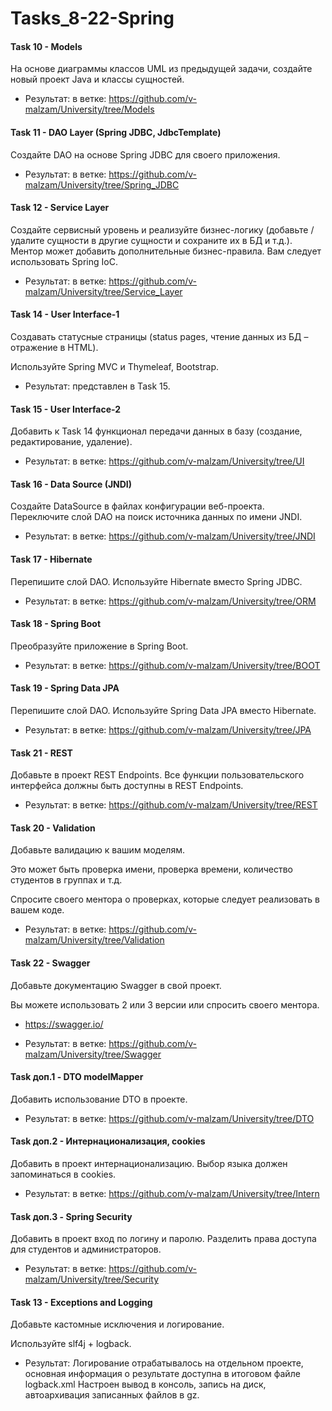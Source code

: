 # Tasks_8-22-Spring
#### Task 10 - Models
На основе диаграммы классов UML из предыдущей задачи, создайте новый проект Java и классы сущностей.
*	Результат: в ветке: https://github.com/v-malzam/University/tree/Models

#### Task 11 - DAO Layer (Spring JDBC, JdbcTemplate)
Создайте DAO на основе Spring JDBC для своего приложения.
*	Результат: в ветке: https://github.com/v-malzam/University/tree/Spring_JDBC

#### Task 12 - Service Layer
Создайте сервисный уровень и реализуйте бизнес-логику (добавьте / удалите сущности в другие сущности и сохраните их в БД и т.д.). Ментор может добавить дополнительные бизнес-правила. Вам следует использовать Spring IoC.
*	Результат: в ветке: https://github.com/v-malzam/University/tree/Service_Layer

#### Task 14 - User Interface-1
Создавать статусные страницы (status pages, чтение данных из БД – отражение в HTML).

Используйте Spring MVC и Thymeleaf, Bootstrap.
*	Результат: представлен в Task 15.

#### Task 15 - User Interface-2
Добавить к Task 14 функционал передачи данных в базу (создание, редактирование, удаление).
*	Результат: в ветке: https://github.com/v-malzam/University/tree/UI

#### Task 16 - Data Source (JNDI)
Создайте DataSource в файлах конфигурации веб-проекта. Переключите слой DAO на поиск источника данных по имени JNDI.
*	Результат: в ветке: https://github.com/v-malzam/University/tree/JNDI

#### Task 17 - Hibernate
Перепишите слой DAO. Используйте Hibernate вместо Spring JDBC.
*	Результат: в ветке: https://github.com/v-malzam/University/tree/ORM

#### Task 18 - Spring Boot
Преобразуйте приложение в Spring Boot.
*	Результат: в ветке: https://github.com/v-malzam/University/tree/BOOT

#### Task 19 - Spring Data JPA
Перепишите слой DAO. Используйте Spring Data JPA вместо Hibernate.
*	Результат: в ветке: https://github.com/v-malzam/University/tree/JPA

#### Task 21 - REST
Добавьте в проект REST Endpoints. Все функции пользовательского интерфейса должны быть доступны в REST Endpoints.
*	Результат: в ветке: https://github.com/v-malzam/University/tree/REST

#### Task 20 - Validation
Добавьте валидацию к вашим моделям.

Это может быть проверка имени, проверка времени, количество студентов в группах и т.д.

Спросите своего ментора о проверках, которые следует реализовать в вашем коде.
*	Результат: в ветке: https://github.com/v-malzam/University/tree/Validation

#### Task 22 - Swagger
Добавьте документацию Swagger в свой проект.

Вы можете использовать 2 или 3 версии или спросить своего ментора.

- https://swagger.io/
*	Результат: в ветке: https://github.com/v-malzam/University/tree/Swagger

#### Task доп.1 - DTO modelMapper
Добавить использование DTO в проекте.
*	Результат: в ветке: https://github.com/v-malzam/University/tree/DTO

#### Task доп.2 - Интернационализация, cookies
Добавить в проект интернационализацию. Выбор языка должен запоминаться в cookies.
*	Результат: в ветке: https://github.com/v-malzam/University/tree/Intern

#### Task доп.3 - Spring Security
Добавить в проект вход по логину и паролю. Разделить права доступа для студентов и администраторов.
*	Результат: в ветке: https://github.com/v-malzam/University/tree/Security

#### Task 13 - Exceptions and Logging
Добавьте кастомные исключения и логирование.

Используйте slf4j + logback.
*	Результат: Логирование отрабатывалось на отдельном проекте, основная информация о результате доступна в итоговом файле logback.xml Настроен вывод в консоль, запись на диск, автоархивация записанных файлов в gz.
